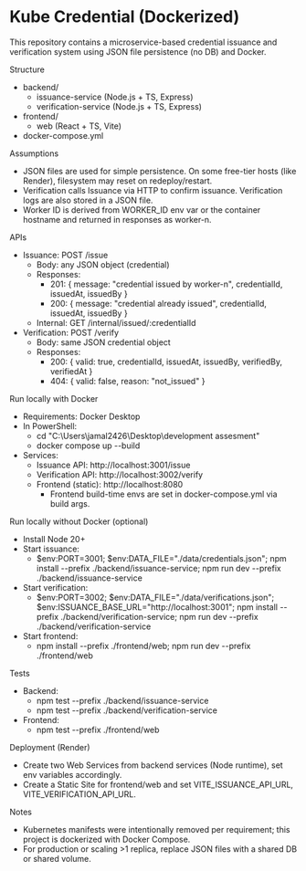 # Kube Credential (Dockerized)

This repository contains a microservice-based credential issuance and verification system using JSON file persistence (no DB) and Docker.

Structure
- backend/
  - issuance-service (Node.js + TS, Express)
  - verification-service (Node.js + TS, Express)
- frontend/
  - web (React + TS, Vite)
- docker-compose.yml

Assumptions
- JSON files are used for simple persistence. On some free-tier hosts (like Render), filesystem may reset on redeploy/restart.
- Verification calls Issuance via HTTP to confirm issuance. Verification logs are also stored in a JSON file.
- Worker ID is derived from WORKER_ID env var or the container hostname and returned in responses as worker-n.

APIs
- Issuance: POST /issue
  - Body: any JSON object (credential)
  - Responses:
    - 201: { message: "credential issued by worker-n", credentialId, issuedAt, issuedBy }
    - 200: { message: "credential already issued", credentialId, issuedAt, issuedBy }
  - Internal: GET /internal/issued/:credentialId
- Verification: POST /verify
  - Body: same JSON credential object
  - Responses:
    - 200: { valid: true, credentialId, issuedAt, issuedBy, verifiedBy, verifiedAt }
    - 404: { valid: false, reason: "not_issued" }

Run locally with Docker
- Requirements: Docker Desktop
- In PowerShell:
  - cd "C:\Users\jamal2426\Desktop\development assesment"
  - docker compose up --build
- Services:
  - Issuance API: http://localhost:3001/issue
  - Verification API: http://localhost:3002/verify
  - Frontend (static): http://localhost:8080
    - Frontend build-time envs are set in docker-compose.yml via build args.

Run locally without Docker (optional)
- Install Node 20+
- Start issuance:
  - $env:PORT=3001; $env:DATA_FILE="./data/credentials.json"; npm install --prefix ./backend/issuance-service; npm run dev --prefix ./backend/issuance-service
- Start verification:
  - $env:PORT=3002; $env:DATA_FILE="./data/verifications.json"; $env:ISSUANCE_BASE_URL="http://localhost:3001"; npm install --prefix ./backend/verification-service; npm run dev --prefix ./backend/verification-service
- Start frontend:
  - npm install --prefix ./frontend/web; npm run dev --prefix ./frontend/web

Tests
- Backend:
  - npm test --prefix ./backend/issuance-service
  - npm test --prefix ./backend/verification-service
- Frontend:
  - npm test --prefix ./frontend/web

Deployment (Render)
- Create two Web Services from backend services (Node runtime), set env variables accordingly.
- Create a Static Site for frontend/web and set VITE_ISSUANCE_API_URL, VITE_VERIFICATION_API_URL.

Notes
- Kubernetes manifests were intentionally removed per requirement; this project is dockerized with Docker Compose.
- For production or scaling >1 replica, replace JSON files with a shared DB or shared volume.
